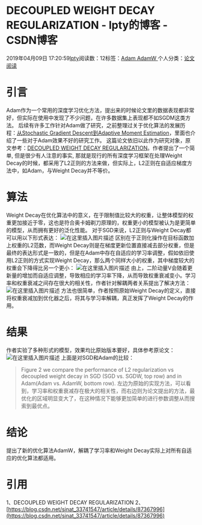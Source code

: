 
# DECOUPLED WEIGHT DECAY REGULARIZATION - lpty的博客 - CSDN博客

2019年04月09日 17:20:59[lpty](https://me.csdn.net/sinat_33741547)阅读数：12标签：[Adam																](https://so.csdn.net/so/search/s.do?q=Adam&t=blog)[AdamW																](https://so.csdn.net/so/search/s.do?q=AdamW&t=blog)[
							](https://so.csdn.net/so/search/s.do?q=Adam&t=blog)个人分类：[论文阅读																](https://blog.csdn.net/sinat_33741547/article/category/7727913)



# 引言
Adam作为一个常用的深度学习优化方法，提出来的时候论文里的数据表现都非常好，但实际在使用中发现了不少问题，在许多数据集上表现都不如SGDM这类方法。
后续有许多工作针对Adam做了研究，之前整理过关于优化算法的发展历程：[从Stochastic Gradient Descent到Adaptive Moment Estimation](https://blog.csdn.net/sinat_33741547/article/details/87367996)，里面也介绍了一些对于Adam效果不好的研究工作。
这篇论文依旧以此作为研究对象，原文参考：[DECOUPLED WEIGHT DECAY REGULARIZATION](https://arxiv.org/pdf/1711.05101.pdf)。作者提出了一个简单, 但是很少有人注意的事实, 那就是现行的所有深度学习框架在处理Weight Decay的时候，都采用了L2正则的方法来做，但实际上，L2正则在自适应梯度方法中，如Adam，与Weight Decay并不等价。
# 算法
Weight Decay在优化算法中的意义，在于限制值比较大的权重，让整体模型的权重更加接近于零，这也是符合奥卡姆剃刀原理的，权重更小的模型被认为是更简单的模型，从而拥有更好的泛化性能。
对于SGD来说，L2正则与Weight Decay都可以用以下形式表达：
![在这里插入图片描述](https://img-blog.csdnimg.cn/20190409164943813.PNG)
区别在于正则化操作在目标函数加上权重的L2范数，而Weight Decay则是在梯度更新位置直接减去部分权重，但是最终的表达形式是一致的，但是在Adam中存在自适应的学习率调整，假如依旧使用L2正则的方式实现Weight Decay，那么两个同样大小的权重，其中梯度较大的权重会下降得比另一个更小：
![在这里插入图片描述](https://img-blog.csdnimg.cn/20190409165500845.PNG?x-oss-process=image/watermark,type_ZmFuZ3poZW5naGVpdGk,shadow_10,text_aHR0cHM6Ly9scHR5LW5scC5ibG9nLmNzZG4ubmV0,size_16,color_FFFFFF,t_70)
由上，二阶动量V会随着更新量的增加而自适应调整，导致相应的学习率下降，从而导致权重衰减变小。学习率和权重衰减之间存在很大的相关性，作者针对解耦两者关系提出了解决方法：
![在这里插入图片描述](https://img-blog.csdnimg.cn/20190409165815508.PNG?x-oss-process=image/watermark,type_ZmFuZ3poZW5naGVpdGk,shadow_10,text_aHR0cHM6Ly9scHR5LW5scC5ibG9nLmNzZG4ubmV0,size_16,color_FFFFFF,t_70)
方法也很简单，作者按照原始Weight Decay的定义，直接将权重衰减加到优化器之后，将其与学习率解耦，真正发挥了Weight Decay的作用。
[
](https://img-blog.csdnimg.cn/20190409165815508.PNG?x-oss-process=image/watermark,type_ZmFuZ3poZW5naGVpdGk,shadow_10,text_aHR0cHM6Ly9scHR5LW5scC5ibG9nLmNzZG4ubmV0,size_16,color_FFFFFF,t_70)
# 结果
[
](https://img-blog.csdnimg.cn/20190409165815508.PNG?x-oss-process=image/watermark,type_ZmFuZ3poZW5naGVpdGk,shadow_10,text_aHR0cHM6Ly9scHR5LW5scC5ibG9nLmNzZG4ubmV0,size_16,color_FFFFFF,t_70)作者实验了多种形式的模型，效果均比原始版本要好，具体参考原论文：
![在这里插入图片描述](https://img-blog.csdnimg.cn/20190409171231518.PNG?x-oss-process=image/watermark,type_ZmFuZ3poZW5naGVpdGk,shadow_10,text_aHR0cHM6Ly9scHR5LW5scC5ibG9nLmNzZG4ubmV0,size_16,color_FFFFFF,t_70)
上面是对SGD和Adam的比较：
[
](https://img-blog.csdnimg.cn/20190409171231518.PNG?x-oss-process=image/watermark,type_ZmFuZ3poZW5naGVpdGk,shadow_10,text_aHR0cHM6Ly9scHR5LW5scC5ibG9nLmNzZG4ubmV0,size_16,color_FFFFFF,t_70)
> Figure 2 we compare the performance of L2 regularization vs decoupled weight decay in SGD (SGD vs. SGDW, top row) and in Adam(Adam vs. AdamW, bottom row).
[
](https://img-blog.csdnimg.cn/20190409171231518.PNG?x-oss-process=image/watermark,type_ZmFuZ3poZW5naGVpdGk,shadow_10,text_aHR0cHM6Ly9scHR5LW5scC5ibG9nLmNzZG4ubmV0,size_16,color_FFFFFF,t_70)左边为原始的实现方法，可以看到，学习率和权重衰减存在极大的相关性，而右边则为论文提出的方法，最优化的区域明显变大了，在这种情况下能够更加简单的进行参数调整从而搜索到最优点。
[
](https://img-blog.csdnimg.cn/20190409171231518.PNG?x-oss-process=image/watermark,type_ZmFuZ3poZW5naGVpdGk,shadow_10,text_aHR0cHM6Ly9scHR5LW5scC5ibG9nLmNzZG4ubmV0,size_16,color_FFFFFF,t_70)
# 结论
[
](https://img-blog.csdnimg.cn/20190409171231518.PNG?x-oss-process=image/watermark,type_ZmFuZ3poZW5naGVpdGk,shadow_10,text_aHR0cHM6Ly9scHR5LW5scC5ibG9nLmNzZG4ubmV0,size_16,color_FFFFFF,t_70)提出了新的优化算法AdamW，解耦了学习率和Weight Decay实际上对所有自适应的优化算法都适用。
[
](https://img-blog.csdnimg.cn/20190409171231518.PNG?x-oss-process=image/watermark,type_ZmFuZ3poZW5naGVpdGk,shadow_10,text_aHR0cHM6Ly9scHR5LW5scC5ibG9nLmNzZG4ubmV0,size_16,color_FFFFFF,t_70)
# 引用
[
](https://img-blog.csdnimg.cn/20190409171231518.PNG?x-oss-process=image/watermark,type_ZmFuZ3poZW5naGVpdGk,shadow_10,text_aHR0cHM6Ly9scHR5LW5scC5ibG9nLmNzZG4ubmV0,size_16,color_FFFFFF,t_70)1、DECOUPLED WEIGHT DECAY REGULARIZATION
2、[https://blog.csdn.net/sinat_33741547/article/details/87367996](https://blog.csdn.net/sinat_33741547/article/details/87367996)
[
						](https://img-blog.csdnimg.cn/20190409171231518.PNG?x-oss-process=image/watermark,type_ZmFuZ3poZW5naGVpdGk,shadow_10,text_aHR0cHM6Ly9scHR5LW5scC5ibG9nLmNzZG4ubmV0,size_16,color_FFFFFF,t_70)
[
	](https://img-blog.csdnimg.cn/20190409171231518.PNG?x-oss-process=image/watermark,type_ZmFuZ3poZW5naGVpdGk,shadow_10,text_aHR0cHM6Ly9scHR5LW5scC5ibG9nLmNzZG4ubmV0,size_16,color_FFFFFF,t_70)
